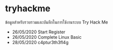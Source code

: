 # tryhackme
ข้อมูลสำหรับรวบรวมและบันทึกในการใช้งานระบบ Try Hack Me

- 26/05/2020 Start Register
- 26/05/2020 Complete Linux Basic
- 28/05/2020 c4ptur3th3fl4g